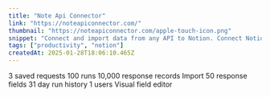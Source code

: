 ```yaml
---
title: "Note Api Connector"
link: "https://noteapiconnector.com/"
thumbnail: "https://noteapiconnector.com/apple-touch-icon.png"
snippet: "Connect and import data from any API to Notion. Connect Notion to any application or API with no-code using the Note Api Connector browser extension."
tags: ["productivity", "notion"]
createdAt: 2025-01-28T18:06:10.465Z
---
```

3 saved requests
100 runs
10,000 response records
Import 50 response fields
31 day run history
1 users
Visual field editor
